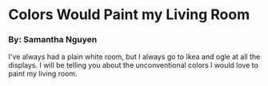 # Colors Would Paint my Living Room
[syntax]: /projects/markdown/syntax
[dingus]: /projects/markdown/dingus
<h3>By: Samantha Nguyen</h3>
<body><p>I've always had a plain white room, but I always go to Ikea and ogle at all the displays. I will be telling you about the unconventional colors I would love to paint my living room.</p></body>
